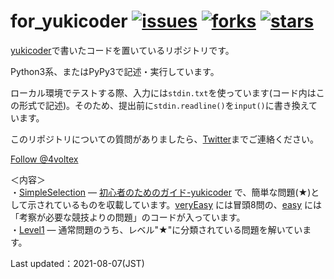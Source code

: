# for_yukicoder [![issues](https://img.shields.io/github/issues/PyRadiolarus/for_yukicoder?style=plastic)](https://github.com/PyRadiolarus/for_yukicoder/issues) [![forks](https://img.shields.io/github/forks/PyRadiolarus/for_yukicoder?style=plastic)](https://github.com/PyRadiolarus/for_yukicoder/network/members) [![stars](https://img.shields.io/github/stars/PyRadiolarus/for_yukicoder?style=plastic)](https://github.com/PyRadiolarus/for_yukicoder/stargazers)

[yukicoder](https://yukicoder.me/)で書いたコードを置いているリポジトリです。

Python3系、またはPyPy3で記述・実行しています。

ローカル環境でテストする際、入力には`stdin.txt`を使っています(コード内はこの形式で記述)。そのため、提出前に`stdin.readline()`を`input()`に書き換えています。

このリポジトリについての質問がありましたら、[Twitter](https://www.twitter.com/4voltex/)までご連絡ください。<br>

<a href="https://twitter.com/4voltex?ref_src=twsrc%5Etfw" class="twitter-follow-button" data-show-screen-name="false" data-show-count="false">Follow @4voltex</a><script async src="https://platform.twitter.com/widgets.js" charset="utf-8"></script><br>

＜内容＞<br>
・[SimpleSelection](SimpleSelection) &mdash; [初心者のためのガイド-yukicoder](https://yukicoder.me/wiki/guide) で、簡単な問題(★)として示されているものを収載しています。[veryEasy](SimpleSelection/veryEasy) には冒頭8問の、[easy](SimpleSelection/easy) には「考察が必要な競技よりの問題」のコードが入っています。<br>
・[Level1](Level1) &mdash; 通常問題のうち、レベル"&#9733;"に分類されている問題を解いています。

Last updated：2021-08-07(JST)

